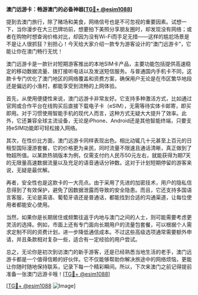 **澳门远游卡：畅游澳门的必备神器[[TG💪+ @esim1088](https://t.me/s/esim1088)]**

提到去澳门旅行，除了赌场和美食，网络信号也是不可忽视的重要因素。试想一下，当你漫步在大三巴牌坊前，想要拍下美照分享朋友圈时，却发现没有网络；或者在购物时想查询价格对比，却因为没有Wi-Fi而手足无措——这样的尴尬场景是不是让人很抓狂？别担心！今天给大家介绍一款专为游客设计的“澳门远游卡”，它能让你在澳门畅行无忧！

澳门远游卡是一款针对短期游客推出的本地SIM卡产品，主要功能包括提供高速稳定的移动数据流量、拨打接听电话以及发送短信服务。与普通国内手机卡不同，这款卡专门优化了澳门地区的网络覆盖和资费方案，确保用户无论是在市区繁华地段还是偏远的小渔村，都能享受到流畅的上网体验。

首先，从使用便捷性来说，澳门远游卡非常友好。它支持多种激活方式，比如通过官网或合作平台在线购买后直接下载电子卡（eSIM），无需等待实体卡邮寄，即买即用。对于习惯使用智能手机的现代人而言，这种方式无疑大大提升了效率。此外，它还兼容全球主流设备，无论是iPhone、Android还是其他智能终端，只要支持eSIM功能即可轻松接入网络。

其次，在性价比方面，澳门远游卡同样表现出色。相比动辄几十元甚至上百元的日租型国际漫游套餐，它的价格更为亲民，同时流量不限速且通话清晰，真正做到了物超所值。以某款热销版本为例，仅需支付约人民币50元左右，就能获得为期7天的无限量高速数据流量以及充足的语音通话分钟数。这对于计划短期停留的游客来说，无疑是最优解。

再者，安全性也是这款卡的一大亮点。由于采用了先进的加密技术，用户的隐私信息得到了有效保护，避免了因数据泄露而导致的安全隐患。而且，它还支持多国语言客服，无论是英语、葡萄牙语还是普通话，都能找到合适的沟通渠道，让每位使用者都能安心使用。

当然，如果你是长期居住或频繁往返于内地与澳门之间的人士，则可能需要考虑更灵活的选择。例如，市面上还有专门面向长期用户的流量包套餐，可以根据个人需求定制不同的资费计划，进一步降低通信成本。不过这些高级选项通常需要额外申请，并且条款相对复杂一些，适合有一定经验的用户尝试。

总之，无论你是初次到访澳门的新手游客，还是已经熟悉当地生活的老手，澳门远游卡都是一个值得信赖的好伙伴。它不仅能够帮助你解决旅途中的网络烦恼，更能让你随时随地保持联系，记录下每一个精彩瞬间。所以，下次来澳门之前记得提前准备一张澳门远游卡哦！[[TG💪+ @esim1088](https://t.me/s/esim1088)]

[[TG💪+ @esim1088](https://t.me/s/esim1088) ![Image](https://i.postimg.cc/4NQfJmqS/Snipaste-2025-05-13-00-14-12.png)]